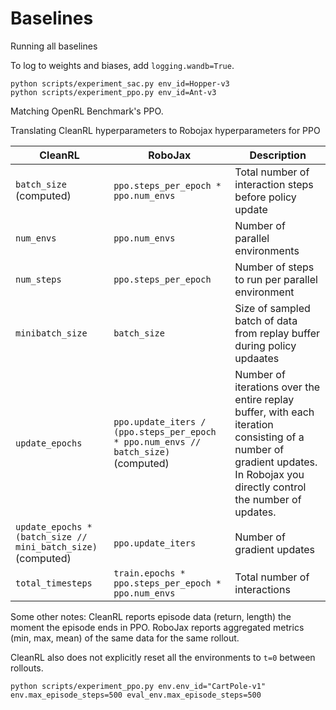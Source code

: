 # Baselines

Running all baselines

To log to weights and biases, add `logging.wandb=True`.

```
python scripts/experiment_sac.py env_id=Hopper-v3
python scripts/experiment_ppo.py env_id=Ant-v3
```

Matching OpenRL Benchmark's PPO.

Translating CleanRL hyperparameters to Robojax hyperparameters for PPO

| CleanRL      | RoboJax | Description |
| ----------- | ----------- | -------- |
| `batch_size` (computed) | `ppo.steps_per_epoch * ppo.num_envs` | Total number of interaction steps before policy update |
| `num_envs`   | `ppo.num_envs` | Number of parallel environments |
| `num_steps` | `ppo.steps_per_epoch` | Number of steps to run per parallel environment |
| `minibatch_size`| `batch_size` | Size of sampled batch of data from replay buffer during policy updaates |
| `update_epochs` | `ppo.update_iters / (ppo.steps_per_epoch * ppo.num_envs // batch_size)` (computed) | Number of iterations over the entire replay buffer, with each iteration consisting of a number of gradient updates. In Robojax you directly control the number of updates. |
| `update_epochs * (batch_size // mini_batch_size)` (computed) | `ppo.update_iters` | Number of gradient updates
| `total_timesteps` | `train.epochs * ppo.steps_per_epoch * ppo.num_envs` | Total number of interactions |
Some other notes: CleanRL reports episode data (return, length) the moment the episode ends in PPO. RoboJax reports aggregated metrics (min, max, mean) of the same data for the same rollout.

CleanRL also does not explicitly reset all the environments to `t=0` between rollouts. 

```
python scripts/experiment_ppo.py env.env_id="CartPole-v1" env.max_episode_steps=500 eval_env.max_episode_steps=500
```